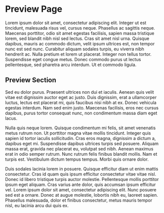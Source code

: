 # Preview Page

 Lorem ipsum dolor sit amet, consectetur adipiscing elit. Integer ut est tincidunt, malesuada risus vel, cursus neque. Phasellus ac sagittis neque. Maecenas porttitor, odio sit amet egestas facilisis, sapien massa tristique lorem, sed blandit nibh nisl sed lectus. Cras sit amet nisl urna. Quisque dapibus, mauris ac commodo dictum, velit ipsum ultrices est, non tempor nunc est sed nunc. Curabitur aliquam sodales turpis, eu viverra nibh hendrerit ac. Nulla pretium et lorem ut placerat. Integer non tellus tortor. Suspendisse eget congue metus. Donec commodo purus ut lectus pellentesque, sed pharetra arcu interdum. Ut et commodo ligula.

## Preview Section

Sed eu dolor purus. Praesent ultrices non dui et iaculis. Aenean quis velit vitae est dignissim auctor eget ac justo. Duis dignissim, erat a ullamcorper luctus, lectus est placerat mi, quis faucibus nisi nibh at ex. Donec vehicula egestas interdum. Nam sed enim justo. Maecenas facilisis, eros nec cursus dapibus, purus tortor consequat nunc, non condimentum massa diam eget lacus.

Nulla quis neque lorem. Quisque condimentum mi felis, sit amet venenatis metus rutrum non. Ut porttitor magna vitae mollis tincidunt. Integer quis sapien id tortor iaculis sollicitudin. Cras eros magna, dignissim a dictum a, dapibus eget mi. Suspendisse dapibus ultrices turpis sed posuere. Aliquam massa erat, gravida nec placerat eu, volutpat sed nibh. Aenean maximus erat in odio semper rutrum. Nunc rutrum felis finibus blandit mollis. Nam et turpis est. Vestibulum dictum tempus tempus. Morbi quis ornare dolor.

Duis sodales lacinia lorem in posuere. Quisque efficitur diam ut enim mattis consectetur. Cras id quam quis ipsum efficitur consectetur vitae vitae nisl. Donec id libero tristique turpis auctor molestie. Pellentesque mollis porttitor ipsum eget aliquam. Cras varius ante dolor, quis accumsan ipsum efficitur vel. Lorem ipsum dolor sit amet, consectetur adipiscing elit. Nunc posuere sed est a ornare. Donec at augue molestie, lobortis nibh eu, laoreet sapien. Phasellus malesuada, dolor et finibus consectetur, metus mauris tempor nisl, eu lacinia arcu dui quis ex.
